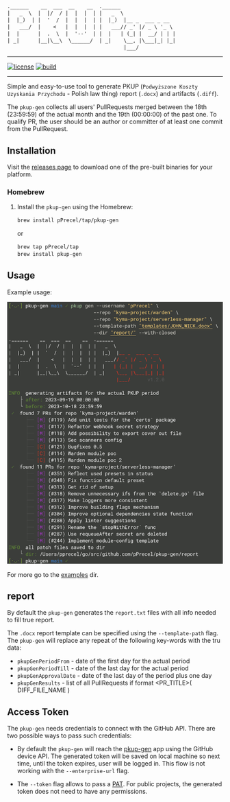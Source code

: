 #

``` text
.______    __  ___  __    __  .______
|   _  \  |  |/  / |  |  |  | |   _  \
|  |_)  | |  '  /  |  |  |  | |  |_)  |__ _  ___ _ __
|   ___/  |    <   |  |  |  | |   ___// _' |/ _ \ '_ \
|  |      |  .  \  |  '--'  | |  |   | (_| |  __/ | | |
| _|      |__|\__\  \______/  | _|    \__, |\___|_| |_|
                                      |___/
```

---

[![license](https://img.shields.io/badge/License-MIT-brightgreen.svg?style=for-the-badge)](https://github.com/pPrecel/pkup-gen/blob/main/LICENSE)
[![build](https://img.shields.io/github/actions/workflow/status/pPrecel/pkup-gen/tests-build.yml?style=for-the-badge)](https://github.com/pPrecel/pkup-gen/actions/workflows/build.yml)

---

Simple and easy-to-use tool to generate PKUP (`Podwyższone Koszty Uzyskania Przychodu` - Polish law thing) report (`.docx`) and artifacts (`.diff`).

The `pkup-gen` collects all users' PullRequests merged between the 18th (23:59:59) of the actual month and the 19th (00:00:00) of the past one. To qualify PR, the user should be an author or committer of at least one commit from the PullRequest.

## Installation

Visit the [releases page](https://github.com/pPrecel/pkup-gen/releases) to download one of the pre-built binaries for your platform.

### Homebrew

1. Install the `pkup-gen` using the Homebrew:

    ```bash
    brew install pPrecel/tap/pkup-gen
    ```

    or

    ```bash
    brew tap pPrecel/tap
    brew install pkup-gen
    ```

## Usage

Example usage:

![screen1](./assets/screenshot-main.png)

For more go to the [examples](https://github.com/pPrecel/pkup-gen/tree/main/examples) dir.

## report

By default the `pkup-gen` generates the `report.txt` files with all info needed to fill true report.

The `.docx` report template can be specified  using the `--template-path` flag. The `pkup-gen` will replace any repeat of the following key-words with the tru data:

* `pkupGenPeriodFrom` - date of the first day for the actual period
* `pkupGenPeriodTill` - date of the last day for the actual period
* `pkupGenApprovalDate` - date of the last day of the period plus one day
* `pkupGenResults` - list of all PullRequests if format <PR_TITLE>( DIFF_FILE_NAME )

## Access Token

The `pkup-gen` needs credentials to connect with the GitHub API. There are two possible ways to pass such credentials:

* By default the `pkup-gen` will reach the [pkup-gen](https://github.com/apps/pkup-gen) app using the GitHub device API. The generated token will be saved on local machine so next time, until the token expires, user will be logged in. This flow is not working with the `--enterprise-url` flag.

* The `--token` flag allows to pass a [PAT](https://docs.github.com/en/authentication/keeping-your-account-and-data-secure/managing-your-personal-access-tokens). For public projects, the generated token does not need to have any permissions.
